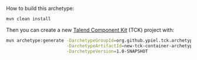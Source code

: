 How to build this archetype:
```sh
mvn clean install
```

Then you can create a new [Talend Component Kit](https://talend.github.io/component-runtime/main/latest/index.html) (TCK) project with:
```sh
mvn archetype:generate -DarchetypeGroupId=org.github.ypiel.tck.archetype \
                       -DarchetypeArtifactId=new-tck-container-archetype \
                       -DarchetypeVersion=1.0-SNAPSHOT 
```
